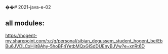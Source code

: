 ��#   2 0 2 1 - j a v a - e - 0 2  
 
## all modules:
https://hogent-my.sharepoint.com/:u:/g/personal/sibian_degussem_student_hogent_be/EbBu6JVDLCxHijt8Ahy-5hoBF4YetbMQxGISdDUEnyBJVw?e=xnRt6D
